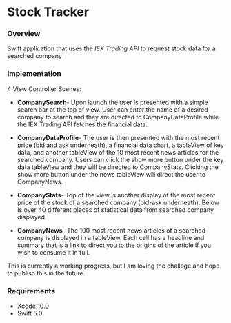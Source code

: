 # Stock Tracker

### Overview

Swift application that uses the _IEX Trading API_ to request stock data for a searched company

### Implementation

4 View Controller Scenes:

* __CompanySearch__- Upon launch the user is presented with a simple search bar at the top of view. User can enter the name of a desired company to search and they are directed to CompanyDataProfile while the IEX Trading API fetches the financial data. 

* __CompanyDataProfile__- The user is then presented with the most recent price (bid and ask underneath), a financial data chart, a tableView of key data, and another tableView of the 10 most recent news articles for the searched company. Users can click the show more button under the key data tableView and they will be directed to CompanyStats. Clicking the show more button under the news tableView will direct the user to CompanyNews.

* __CompanyStats__- Top of the view is another display of the most recent price of the stock of a searched company (bid-ask underneath). Below is over 40 different pieces of statistical data from searched company displayed. 

* __CompanyNews__- The 100 most recent news articles of a searched company is displayed in a tableView. Each cell has a headline and summary that is a link to direct you to the origins of the article if you wish to consume it in full.


This is currently a working progress, but I am loving the challege and hope to publish this in the future.


### Requirements
* Xcode 10.0
* Swift 5.0

